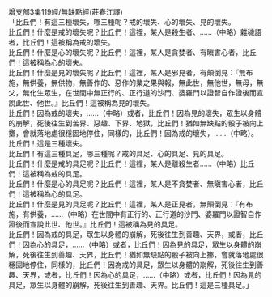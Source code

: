 增支部3集119經/無缺點經(莊春江譯)  
「比丘們！有這三種壞失，哪三種呢？戒的壞失、心的壞失、見的壞失。  
比丘們！什麼是戒的壞失呢？比丘們！這裡，某人是殺生者、……（中略）雜穢語者，比丘們！這被稱為戒的壞失。  
比丘們！什麼是心的壞失呢？比丘們！這裡，某人是貪婪者、有瞋害心者，比丘們！這被稱為心的壞失。  
比丘們！什麼是見的壞失呢？比丘們！這裡，某人是邪見者，有顛倒見：『無布施，無供養，無供物，無善作的、惡作的業之果與報，無此世，無他世，無母，無父，無化生眾生，在世間中無正行的、正行道的沙門、婆羅門以證智自作證後而宣說此世、他世。』比丘們！這被稱為見的壞失。  
比丘們！因為戒的壞失，……（中略）或者，比丘們！因為見的壞失，眾生以身體的崩解，死後往生到苦界、惡趣、下界、地獄，比丘們！猶如無缺點的骰子被向上擲，會就落地處很穩固地停住，同樣的，比丘們！因為戒的壞失，……（中略）。比丘們！這是三種壞失。  
比丘們！有這三種具足，哪三種呢？戒的具足、心的具足、見的具足。  
比丘們！什麼是戒的具足呢？比丘們！這裡，某人是離殺生者……（中略）比丘們！這被稱為戒的具足。  
比丘們！什麼是心的具足呢？比丘們！這裡，某人是不貪婪者、無瞋害心者，比丘們！這被稱為心的具足。  
比丘們！什麼是見的具足呢？比丘們！這裡，某人是正見者，無顛倒見：『有布施，有供養，……（中略）在世間中有正行的、正行道的沙門、婆羅門以證智自作證後而宣說此世、他世。』比丘們！這被稱為見的具足。  
比丘們！因為戒的具足，眾生以身體的崩解，死後往生到善趣、天界，或者，比丘們！因為心的具足，……（中略）或者，比丘們！因為見的具足，眾生以身體的崩解，死後往生到善趣、天界，比丘們！猶如無缺點的骰子被向上擲，會就落地處很穩固地停住，同樣的，比丘們！因為戒的具足，眾生以身體的崩解，死後往生到善趣、天界，或者，比丘們！因為心的具足，……（中略）或者，比丘們！因為見的具足，眾生以身體的崩解，死後往生到善趣、天界。比丘們！這是三種具足。」  
  
  
